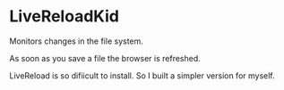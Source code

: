 # LiveReloadKid

Monitors changes in the file system. 

As soon as you save a file the browser is refreshed.

LiveReload is so difiicult to install. So I built a simpler version for myself.
